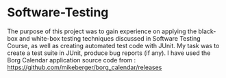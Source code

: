 # Software-Testing

The purpose of this project was to gain experience on applying the black-box and white-box
testing techniques discussed in Software Testing Course, as well as creating automated test code with JUnit. My task
was to create a test suite in JUnit, produce bug reports (if any). I have used the Borg Calendar application source code from : https://github.com/mikeberger/borg_calendar/releases
